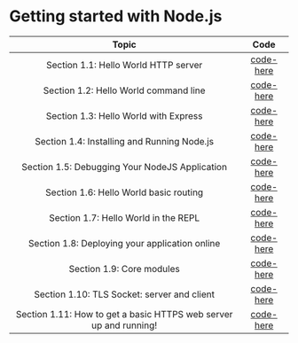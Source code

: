 # Getting started with Node.js

| **Topic** | **Code** |
|:---------:|:--------:|
| Section 1.1: Hello World HTTP server | [code-here](/src/NodeJSNotesForProfessionals/chapters/1/codes/1.1/app.js) |
| Section 1.2: Hello World command line | [code-here](/src/NodeJSNotesForProfessionals/chapters/1/codes/1.2/app.js) |
| Section 1.3: Hello World with Express | [code-here](/src/NodeJSNotesForProfessionals/chapters/1/codes/1.3/app.js) |
| Section 1.4: Installing and Running Node.js | [code-here](/src/NodeJSNotesForProfessionals/chapters/1/codes/1.4/app.md) |
| Section 1.5: Debugging Your NodeJS Application | [code-here](/src/NodeJSNotesForProfessionals/chapters/1/codes/1.5/app.md) |
| Section 1.6: Hello World basic routing | [code-here](/src/NodeJSNotesForProfessionals/chapters/1/codes/1.6/app.js) |
| Section 1.7: Hello World in the REPL | [code-here](/src/NodeJSNotesForProfessionals/chapters/1/codes/1.7/app.md) |
| Section 1.8: Deploying your application online | [code-here](/src/NodeJSNotesForProfessionals/chapters/1/codes/1.8/app.md) |
| Section 1.9: Core modules | [code-here](/src/NodeJSNotesForProfessionals/chapters/1/codes/1.9/app.md) |
| Section 1.10: TLS Socket: server and client | [code-here]() |
| Section 1.11: How to get a basic HTTPS web server up and running! | [code-here]() |